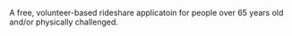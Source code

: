 A free, volunteer-based rideshare applicatoin for people over 65 years old and/or physically challenged.


